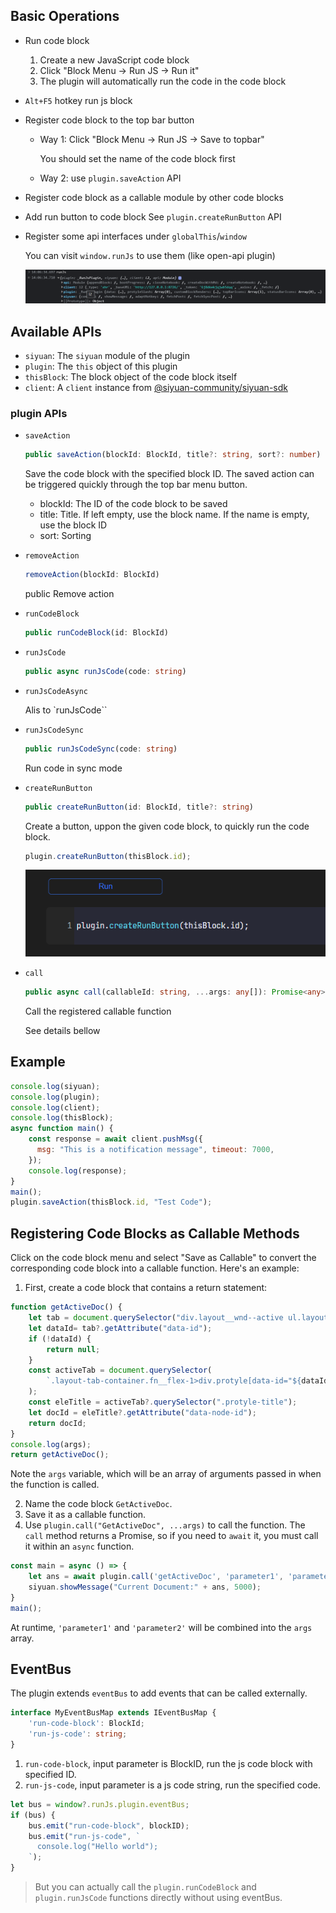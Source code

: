 
## Basic Operations

- Run code block

  1. Create a new JavaScript code block
  2. Click "Block Menu -> Run JS -> Run it"
  3. The plugin will automatically run the code in the code block

- `Alt+F5` hotkey run js block

- Register code block to the top bar button

  - Way 1: Click "Block Menu -> Run JS -> Save to topbar"

    You should set the name of the code block first

  - Way 2: use `plugin.saveAction` API

- Register code block as a callable module by other code blocks

- Add run button to code block
  See `plugin.createRunButton` API

- Register some api interfaces under `globalThis`/`window`

  You can visit `window.runJs` to use them (like open-api plugin)

  ![](asset/globalThis.png)


## Available APIs

- `siyuan`: The `siyuan` module of the plugin
- `plugin`: The `this` object of this plugin
- `thisBlock`: The block object of the code block itself
- `client`: A `client` instance from [@siyuan-community/siyuan-sdk](https://github.com/siyuan-community/siyuan-sdk/tree/main/node)

### plugin APIs

- `saveAction`

  ```ts
  public saveAction(blockId: BlockId, title?: string, sort?: number)
  ```

  Save the code block with the specified block ID. The saved action can be triggered quickly through the top bar menu button.

    - blockId: The ID of the code block to be saved
    - title: Title. If left empty, use the block name. If the name is empty, use the block ID
    - sort: Sorting

- `removeAction`

  ```ts
  removeAction(blockId: BlockId)
  ```

  public Remove action

- `runCodeBlock`

  ```ts
  public runCodeBlock(id: BlockId)
  ```

- `runJsCode`

  ```ts
  public async runJsCode(code: string)
  ```

- `runJsCodeAsync`

  Alis to `runJsCode``

- `runJsCodeSync`

  ```ts
  public runJsCodeSync(code: string)
  ```

  Run code in sync mode


- `createRunButton`

  ```ts
  public createRunButton(id: BlockId, title?: string)
  ```

  Create a button, uppon the given code block, to quickly run the code block.

  ```js
  plugin.createRunButton(thisBlock.id);
  ```

  ![CreateRunButton](asset/createRunButton.png)

- `call`

  ```ts
  public async call(callableId: string, ...args: any[]): Promise<any>
  ```

  Call the registered callable function

  See details bellow

## Example

```js
console.log(siyuan);
console.log(plugin);
console.log(client);
console.log(thisBlock);
async function main() {
    const response = await client.pushMsg({
      msg: "This is a notification message", timeout: 7000,
    });
    console.log(response);
}
main();
plugin.saveAction(thisBlock.id, "Test Code");
```

## Registering Code Blocks as Callable Methods

Click on the code block menu and select "Save as Callable" to convert the corresponding code block into a callable function. Here's an example:

1. First, create a code block that contains a return statement:

```js
function getActiveDoc() {
    let tab = document.querySelector("div.layout__wnd--active ul.layout-tab-bar>li.item--focus");
    let dataId= tab?.getAttribute("data-id");
    if (!dataId) {
        return null;
    }
    const activeTab = document.querySelector(
        `.layout-tab-container.fn__flex-1>div.protyle[data-id="${dataId}"]`
    );
    const eleTitle = activeTab?.querySelector(".protyle-title");
    let docId = eleTitle?.getAttribute("data-node-id");
    return docId;
}
console.log(args);
return getActiveDoc();
```

Note the `args` variable, which will be an array of arguments passed in when the function is called.

2. Name the code block `GetActiveDoc`.
3. Save it as a callable function.
4. Use `plugin.call("GetActiveDoc", ...args)` to call the function. The `call` method returns a Promise, so if you need to `await` it, you must call it within an `async` function.

```js
const main = async () => {
    let ans = await plugin.call('getActiveDoc', 'parameter1', 'parameter2');
    siyuan.showMessage("Current Document:" + ans, 5000);
}
main();
```

At runtime, `'parameter1'` and `'parameter2'` will be combined into the `args` array.

## EventBus

The plugin extends `eventBus` to add events that can be called externally.

```ts
interface MyEventBusMap extends IEventBusMap {
    'run-code-block': BlockId;
    'run-js-code': string;
}
```

1. `run-code-block`, input parameter is BlockID, run the js code block with specified ID.
2. `run-js-code`, input parameter is a js code string, run the specified code.

```ts
let bus = window?.runJs.plugin.eventBus;
if (bus) {
    bus.emit("run-code-block", blockID);
    bus.emit("run-js-code", `
      console.log("Hello world");
    `);
}
```

> But you can actually call the `plugin.runCodeBlock` and `plugin.runJsCode` functions directly without using eventBus.
